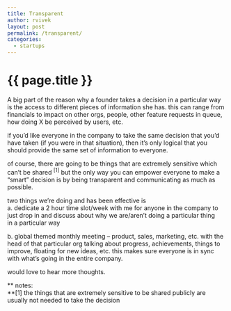 ```yaml
---
title: Transparent
author: rvivek
layout: post
permalink: /transparent/
categories:
  - startups
---
```

# {{ page.title }}

A big part of the reason why a founder takes a decision in a particular way is the access to different pieces of information she has. this can range from financials to impact on other orgs, people, other feature requests in queue, how doing X be perceived by users, etc.

if you&#8217;d like everyone in the company to take the same decision that you&#8217;d have taken (if you were in that situation), then it&#8217;s only logical that you should provide the same set of information to everyone.

of course, there are going to be things that are extremely sensitive which can&#8217;t be shared <sup>[1]</sup> but the only way you can empower everyone to make a &#8220;smart&#8221; decision is by being transparent and communicating as much as possible.

two things we&#8217;re doing and has been effective is  
a. dedicate a 2 hour time slot/week with me for anyone in the company to just drop in and discuss about why we are/aren&#8217;t doing a particular thing in a particular way

b. global themed monthly meeting &#8211; product, sales, marketing, etc. with the head of that particular org talking about progress, achievements, things to improve, floating for new ideas, etc. this makes sure everyone is in sync with what&#8217;s going in the entire company.

would love to hear more thoughts.

** notes:  
**[1] the things that are extremely sensitive to be shared publicly are usually not needed to take the decision

&nbsp;
